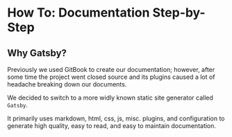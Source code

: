 # How To: Documentation Step-by-Step

## Why Gatsby?
Previously we used GitBook to create our documentation; however, after some time the project went closed source and its plugins caused a lot of headache breaking down our documents.

We decided to switch to a more widly known static site generator called `Gatsby`.


It primarily uses markdown, html, css, js, misc. plugins, and configuration to generate high quality, easy to read, and easy to maintain documentation.
